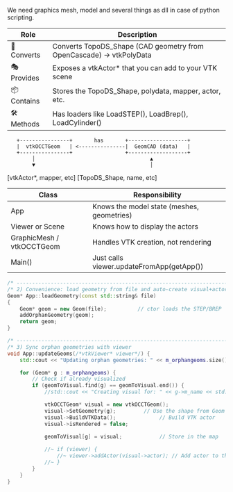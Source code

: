 We need graphics mesh, model and several things as dll in case of python scripting.


Role | Description
-- | --
🔄 Converts | Converts TopoDS_Shape (CAD geometry from OpenCascade) → vtkPolyData
🎭 Provides | Exposes a vtkActor* that you can add to your VTK scene
📦 Contains | Stores the TopoDS_Shape, polydata, mapper, actor, etc.
🛠️ Methods | Has loaders like LoadSTEP(), LoadBrep(), LoadCylinder()



       +----------------+       has       +-------------------+
       |  vtkOCCTGeom   | <---------------|  GeomCAD (data)   |
       +----------------+                 +-------------------+
            │                                     ▲
            ▼                                     │
 [vtkActor*, mapper, etc]         [TopoDS_Shape, name, etc]
 
 
 
Class | Responsibility
-- | --
App | Knows the model state (meshes, geometries)
Viewer or Scene | Knows how to display the actors
GraphicMesh / vtkOCCTGeom | Handles VTK creation, not rendering
Main() | Just calls viewer.updateFromApp(getApp())

```cpp
/* -------------------------------------------------------------------------- */
/* 2) Convenience: load geometry from file and auto‑create visual+actor       */
Geom* App::loadGeometry(const std::string& file)
{
    Geom* geom = new Geom(file);          // ctor loads the STEP/BREP
    addOrphanGeometry(geom);
    return geom;
}

/* -------------------------------------------------------------------------- */
/* 3) Sync orphan geometries with viewer                                      */
void App::updateGeoms(/*vtkViewer* viewer*/) {
    std::cout << "Updating orphan geometries: " << m_orphangeoms.size() << std::endl;

    for (Geom* g : m_orphangeoms) {
        // Check if already visualized
        if (geomToVisual.find(g) == geomToVisual.end()) {
            //std::cout << "Creating visual for: " << g->m_name << std::endl;

            vtkOCCTGeom* visual = new vtkOCCTGeom();
            visual->SetGeometry(g);         // Use the shape from Geom
            visual->BuildVTKData();              // Build VTK actor
            visual->isRendered = false;
            
            geomToVisual[g] = visual;            // Store in the map

            //~ if (viewer) {
                //~ viewer->addActor(visual->actor); // Add actor to the viewer (optional here)
            //~ }
        }
    }
}
```
